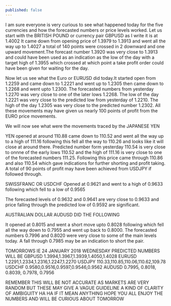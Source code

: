 ```yaml
---
published: false
---
```

I am sure everyone is very curious to see what happened today for the five currencies and how the forecasted numbers or price levels worked.
Let us start with the BRITISH POUND or currency pair GBPUSD as I write it is at 1.4002
It came down from opening price of 1.3979 to 1.3913 and went all the way up to 1.4027 a total of 140 points were
 crossed in 2 downward and one upward movement.The forecast number 1.3920 was very close to 1.3913 and could have 
been used as an indication as the low of the day with a target high of 1.3955 which crossed at which point a take profit order
could have been given for waiting for the day.

Now let us see what the Euro or EURUSD did today.It started open from 1.2259 and came down to 1.2221 and went up to 1.2305
then came down to 1.2268 and went upto 1.2300.
The forecasted numbers from yesterday 1.2270 was very close to one of the later lows 1.2268. The low of the day 1.2221 was
very close to the predicted low from yesterday of 1.2210. The high of the day 1.2305 was very close to the predicted number 1.2302.
All these movements may have given us nearly 100 points of profit from the EURO price movements.

We will now see what were the movements traced by the JAPANESE YEN

YEN opened at around 110.88 came down to 110.52 and went all the way up to a high of 111.16 following this fell all the way to 110.26
and looks like it will close at around there.
Predicted number form yesterday 110.54 is very close to onnne of the early lows 110.52 and the high of 111.16 is very close to one of the 
forecasted numbers 111.25. Following this price came through 110.86 and also 110.54 which gave indications for further shorting and profit taking.
A total of 90 points of profit may have been achieved from USDJPY if followed through.

SWISSFRANC OR USDCHF Opened at  0.9621 and went to a high of 0.9633 following which fell to a low of 0.9565 

The forecasted levels of 0.9632 and 0.9641 are  very close to 0.9633 and price falling through the predicted low of 0.9592 are significant.

AUSTRALIAN DOLLAR AUDUSD DID THE FOLLOWING

It opened at 0.8015 and went a short move upto 0.8028 following which fell all the way down to  0.7955 and went up back to 0.8000.
The forecasted numbers 0.7996 and 0.8020 were very close to some of the main levels today. A fall through 0.7985 may be an 
indication to short the pair.

TOMORROWS IE 24 JANUARY 2018 WEDNESDAY PREDICTED NUMBERS WILL BE
GBPUSD
1.3994,1.3967,1.3939,1.4050,1.4028
EURUSD
1.2291,1.2334,1.2316,1.2247,1.2270
USDJPY
110.33,110.85,110.06,110.62,109.78
USDCHF
0.9580,0.9516,0.9597,0.9546,0.9562
AUDUSD
0.7995, 0.8018, 0.8039, 0.7978, 0.7956

REMEMBER THIS WILL BE NOT ACCURATE AS MARKETS ARE VERY RANDOM BUT THESE MAY GIVE A VAGUE GUIDELINE 
A KIND OF CLARITY OF AMBIGUITY HA HA IF IT MEAN ANYTHING HOPE YOU ALL ENJOY THE NUMBERS
AND WILL BE CURIOUS ABOUT TOMORROW
